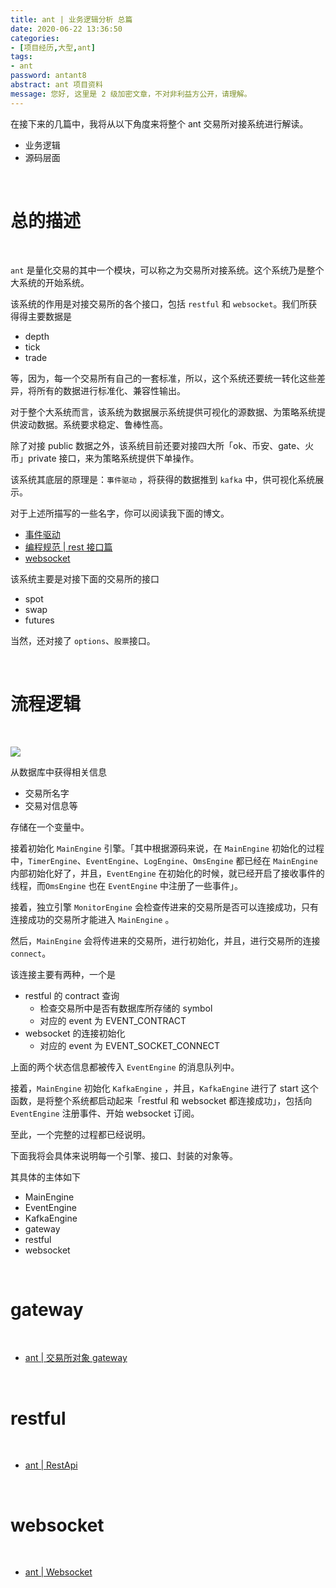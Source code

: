 ```yaml
---
title: ant | 业务逻辑分析 总篇
date: 2020-06-22 13:36:50
categories:
- [项目经历,大型,ant]
tags:
- ant
password: antant8
abstract: ant 项目资料
message: 您好, 这里是 2 级加密文章，不对非利益方公开，请理解。
---
```

在接下来的几篇中，我将从以下角度来将整个 ant 交易所对接系统进行解读。

- 业务逻辑
- 源码层面

<!-- more -->

<br/>

# 总的描述

<br/>

`ant` 是量化交易的其中一个模块，可以称之为交易所对接系统。这个系统乃是整个大系统的开始系统。

该系统的作用是对接交易所的各个接口，包括 `restful` 和 `websocket`。我们所获得得主要数据是

- depth
- tick
- trade

等，因为，每一个交易所有自己的一套标准，所以，这个系统还要统一转化这些差异，将所有的数据进行标准化、兼容性输出。

对于整个大系统而言，该系统为数据展示系统提供可视化的源数据、为策略系统提供波动数据。系统要求稳定、鲁棒性高。

除了对接 public 数据之外，该系统目前还要对接四大所「ok、币安、gate、火币」private 接口，来为策略系统提供下单操作。

该系统其底层的原理是：`事件驱动` ，将获得的数据推到 `kafka` 中，供可视化系统展示。

对于上述所描写的一些名字，你可以阅读我下面的博文。

- [事件驱动](https://benpaodewoniu.github.io/categories/%E6%9E%B6%E6%9E%84/%E4%BA%8B%E4%BB%B6%E9%A9%B1%E5%8A%A8/)
- [编程规范 | rest 接口篇](https://benpaodewoniu.github.io/2020/03/03/standard0/)
- [websocket](https://benpaodewoniu.github.io/categories/%E7%BD%91%E7%BB%9C/websocket/)

该系统主要是对接下面的交易所的接口

- spot
- swap
- futures

当然，还对接了 `options`、`股票`接口。

<br/>

# 流程逻辑

<br/>

![](/images/ant/8_0.png)

从数据库中获得相关信息

- 交易所名字
- 交易对信息等

存储在一个变量中。

接着初始化 `MainEngine` 引擎。「其中根据源码来说，在 `MainEngine` 初始化的过程中，`TimerEngine`、`EventEngine`、`LogEngine`、`OmsEngine` 都已经在 `MainEngine` 内部初始化好了，并且，`EventEngine` 在初始化的时候，就已经开启了接收事件的线程，而`OmsEngine` 也在 `EventEngine` 中注册了一些事件」。

接着，独立引擎 `MonitorEngine` 会检查传进来的交易所是否可以连接成功，只有连接成功的交易所才能进入 `MainEngine` 。

然后，`MainEngine` 会将传进来的交易所，进行初始化，并且，进行交易所的连接 `connect`。

该连接主要有两种，一个是

- restful 的 contract 查询
	- 检查交易所中是否有数据库所存储的 symbol
	- 对应的 event 为 EVENT_CONTRACT
- websocket 的连接初始化
	- 对应的 event 为 EVENT_SOCKET_CONNECT

上面的两个状态信息都被传入 `EventEngine` 的消息队列中。

接着，`MainEngine` 初始化 `KafkaEngine` ，并且，`KafkaEngine` 进行了 start 这个函数，是将整个系统都启动起来「restful 和 websocket 都连接成功」，包括向 `EventEngine` 注册事件、开始 websocket 订阅。

至此，一个完整的过程都已经说明。

下面我将会具体来说明每一个引擎、接口、封装的对象等。

其具体的主体如下

- MainEngine
- EventEngine
- KafkaEngine
- gateway
- restful
- websocket

<br/>

# gateway

<br/>

- [ant | 交易所对象 gateway](https://benpaodewoniu.github.io/2020/06/22/ant9/)

<br/>

# restful

<br/>

- [ant | RestApi](https://benpaodewoniu.github.io/2020/06/22/ant10/)

<br/>

# websocket

<br/>

- [ant | Websocket](https://benpaodewoniu.github.io/2020/06/22/ant11/)